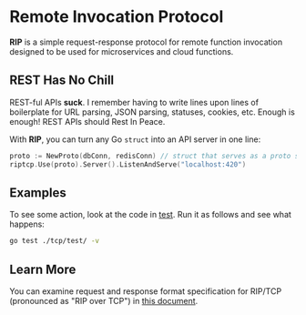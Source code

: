 # Remote Invocation Protocol

**RIP** is a simple request-response protocol for remote function invocation
designed to be used for microservices and cloud functions.

## REST Has No Chill

REST-ful APIs **suck**. I remember having to write lines upon lines of
boilerplate for URL parsing, JSON parsing, statuses, cookies, etc. Enough is
enough! REST APIs should Rest In Peace.

With **RIP**, you can turn any Go `struct` into an API server in one line:

```go
proto := NewProto(dbConn, redisConn) // struct that serves as a proto source
riptcp.Use(proto).Server().ListenAndServe("localhost:420")
```

## Examples

To see some action, look at the code in [test](./tcp/test/). Run it as follows
and see what happens:

```bash
go test ./tcp/test/ -v
```

## Learn More

You can examine request and response format specification for RIP/TCP
(pronounced as "RIP over TCP") in [this document](./docs/rip-tcp-spec.md).